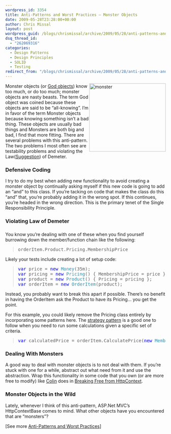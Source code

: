 ```yaml
---
wordpress_id: 3354
title: Anti-Patterns and Worst Practices – Monster Objects
date: 2009-05-28T23:28:00+00:00
author: Chris Missal
layout: post
wordpress_guid: /blogs/chrismissal/archive/2009/05/28/anti-patterns-and-worst-practices-monster-objects.aspx
dsq_thread_id:
  - "262069316"
categories:
  - Design Patterns
  - Design Principles
  - SOLID
  - Testing
redirect_from: "/blogs/chrismissal/archive/2009/05/28/anti-patterns-and-worst-practices-monster-objects.aspx/"
---
```

[<img style="border-top-width: 0px;border-left-width: 0px;border-bottom-width: 0px;margin-left: 0px;margin-right: 0px;border-right-width: 0px" alt="monster" src="//lostechies.com/chrismissal/files/2011/03/monster_thumb_571B6822.jpg" width="240" align="right" border="0" height="214" />](//lostechies.com/chrismissal/files/2011/03/monster_275DBFA3.jpg) Monster objects (or <a href="http://en.wikipedia.org/wiki/God_object" target="_blank">God objects</a>) know too much, or do too much; monster objects are nasty beasts. The term God object was coined because these objects are said to be &ldquo;all-knowing&rdquo;. I&rsquo;m in favor of the term Monster objects because knowing something isn&rsquo;t a bad thing. These objects are usually bad things and Monsters are both big and bad, I find that more fitting. There are several problems with this anti-pattern. The two problems I most often see are testability problems and violating the Law(<a href="http://www.martinfowler.com/articles/mocksArentStubs.html#DesignStyle" target="_blank">Suggestion</a>) of Demeter.

### Defensive Coding

I try to do my best when adding new functionality to avoid creating a monster object by continually asking myself if this new code is going to add an &ldquo;and&rdquo; to this class. If you&rsquo;re tacking on code that makes the class do this &ldquo;and&rdquo; that, you&rsquo;re probably adding it in the wrong spot. If this continues, you&rsquo;re headed in the wrong direction. This is the primary tenet of the Single Responsibility Principle.

### Violating Law of Demeter

### 

You know you&rsquo;re dealing with one of these when you find yourself burrowing down the member/function chain like the following:

> <pre>orderItem.Product.Pricing.MembershipPrice</pre>

[](http://11011.net/software/vspaste)

Likely your tests include creating a lot of setup code: 

> <pre><span style="color: blue">var </span>price = <span style="color: blue">new </span><span style="color: #2b91af">Money</span>(35m);<br /><span style="color: blue">var </span>pricing = <span style="color: blue">new </span><span style="color: #2b91af">Pricing</span>() { MembershipPrice = price };<br /><span style="color: blue">var </span>product = <span style="color: blue">new </span><span style="color: #2b91af">Product</span>() { Pricing = pricing };<br /><span style="color: blue">var </span>orderItem = <span style="color: blue">new </span><span style="color: #2b91af">OrderItem</span>(product);</pre>

[](http://11011.net/software/vspaste)

Instead, you probably want to break this apart if possible. There&rsquo;s no benefit in having the OrderItem ask the Product to have its Pricing&hellip; you get the point.

For this example, you could likely remove the Pricing class entirely by incorporating some patterns here. The <a href="http://www.dimecasts.net/Casts/CastDetails/98" target="_blank">strategy pattern</a> is a good one to follow when you need to run some calculations given a specific set of criteria.

> <pre><span style="color: blue">var </span>calculatedPrice = orderItem.CalculatePrice(<span style="color: blue">new </span><span style="color: #2b91af">MembershipPricingStrategy</span>()); </pre>

[](http://11011.net/software/vspaste)

### Dealing With Monsters

A good way to deal with monster objects is to not deal with them. If you&rsquo;re stuck with one for a while, abstract out what need from it and use the abstraction. Wrap this functionality in some code that you own (or are more free to modify) like <a href="/blogs/colin_ramsay/default.aspx" target="_blank">Colin</a> does in <a href="/blogs/colin_ramsay/archive/2009/05/05/breaking-free-from-httpcontext.aspx" target="_blank">Breaking Free from HttpContext</a>.

### Monster Objects in the Wild

Lately, whenever I think of this anti-pattern, ASP.Net MVC&rsquo;s HttpContextBase comes to mind. What other objects have you encountered that are &ldquo;monsters&rdquo;?

[See more <a href="/blogs/chrismissal/archive/2009/05/25/anti-patterns-and-worst-practices-you-re-doing-it-wrong.aspx" target="_self">Anti-Patterns and Worst Practices</a>]